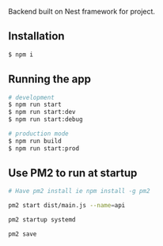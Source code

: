 Backend built on Nest framework for project.

## Installation

```bash
$ npm i
```

## Running the app

```bash
# development
$ npm run start
$ npm run start:dev
$ npm run start:debug

# production mode
$ npm run build
$ npm run start:prod
```

## Use PM2 to run at startup
```bash
# Have pm2 install ie npm install -g pm2

pm2 start dist/main.js --name=api

pm2 startup systemd

pm2 save
```